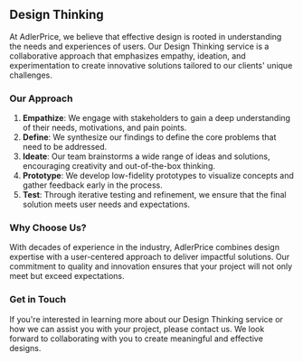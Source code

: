 ## Design Thinking

At AdlerPrice, we believe that effective design is rooted in understanding the needs and experiences of users. Our Design Thinking service is a collaborative approach that emphasizes empathy, ideation, and experimentation to create innovative solutions tailored to our clients' unique challenges.

### Our Approach

1. **Empathize**: We engage with stakeholders to gain a deep understanding of their needs, motivations, and pain points.
2. **Define**: We synthesize our findings to define the core problems that need to be addressed.
3. **Ideate**: Our team brainstorms a wide range of ideas and solutions, encouraging creativity and out-of-the-box thinking.
4. **Prototype**: We develop low-fidelity prototypes to visualize concepts and gather feedback early in the process.
5. **Test**: Through iterative testing and refinement, we ensure that the final solution meets user needs and expectations.

### Why Choose Us?

With decades of experience in the industry, AdlerPrice combines design expertise with a user-centered approach to deliver impactful solutions. Our commitment to quality and innovation ensures that your project will not only meet but exceed expectations.

### Get in Touch

If you're interested in learning more about our Design Thinking service or how we can assist you with your project, please contact us. We look forward to collaborating with you to create meaningful and effective designs.